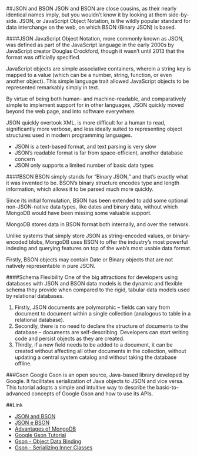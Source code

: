 ##JSON and BSON
JSON and BSON are close cousins, as their nearly identical names imply, but you wouldn’t know it by looking at them side-by-side. JSON, or JavaScript Object Notation, is the wildly popular standard for data interchange on the web, on which BSON (Binary JSON) is based. 

####JSON
JavaScript Object Notation, more commonly known as JSON, was defined as part of the JavaScript language in the early 2000s by JavaScript creator Douglas Crockford, though it wasn’t until 2013 that the format was officially specified.

JavaScript objects are simple associative containers, wherein a string key is mapped to a value (which can be a number, string, function, or even another object). This simple language trait allowed JavaScript objects to be represented remarkably simply in text.

By virtue of being both human- and machine-readable, and comparatively simple to implement support for in other languages, JSON quickly moved beyond the web page, and into software everywhere.

JSON quickly overtook XML, is more difficult for a human to read, significantly more verbose, and less ideally suited to representing object structures used in modern programming languages.

- JSON is a text-based format, and text parsing is very slow
- JSON’s readable format is far from space-efficient, another database concern
- JSON only supports a limited number of basic data types

####BSON
BSON simply stands for “Binary JSON,” and that’s exactly what it was invented to be. BSON’s binary structure encodes type and length information, which allows it to be parsed much more quickly.

Since its initial formulation, BSON has been extended to add some optional non-JSON-native data types, like dates and binary data, without which MongoDB would have been missing some valuable support.

MongoDB stores data in BSON format both internally, and over the network.

Unlike systems that simply store JSON as string-encoded values, or binary-encoded blobs, MongoDB uses BSON to offer the industry’s most powerful indexing and querying features on top of the web’s most usable data format.

Firstly, BSON objects may contain Date or Binary objects that are not natively representable in pure JSON. 

####Schema Flexibility
One of the big attractions for developers using databases with JSON and BSON data models is the dynamic and flexible schema they provide when compared to the rigid, tabular data models used by relational databases.

1) Firstly, JSON documents are polymorphic – fields can vary from document to document within a single collection (analogous to table in a relational database).
2) Secondly, there is no need to declare the structure of documents to the database – documents are self-describing. Developers can start writing code and persist objects as they are created.
3) Thirdly, if a new field needs to be added to a document, it can be created without affecting all other documents in the collection, without updating a central system catalog and without taking the database offline.


###Gson
Google Gson is an open source, Java-based library developed by Google. It facilitates serialization of Java objects to JSON and vice versa. This tutorial adopts a simple and intuitive way to describe the basic-to-advanced concepts of Google Gson and how to use its APIs.


##Link
- [JSON and BSON](https://www.mongodb.com/json-and-bson/)
- [JSON e BSON](http://university.mongodbitalia.it/json-e-bson)
- [Advantages of MongoDB](https://www.mongodb.com/advantages-of-mongodb/)
- [Google Gson Tutorial](https://www.tutorialspoint.com/gson/index.htm)
- [Gson - Object Data Binding](https://www.tutorialspoint.com/gson/gson_object_data_binding.htm)
- [Gson - Serializing Inner Classes](https://www.tutorialspoint.com/gson/gson_inner_classes.htm)

